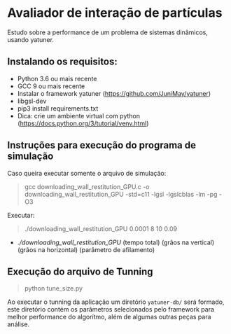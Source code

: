 # Avaliador de interação de partículas
Estudo sobre a performance de um problema de sistemas dinâmicos, usando yatuner.

## Instalando os requisitos:
* Python 3.6 ou mais recente
* GCC 9 ou mais recente
* Instalar o framework yatuner (https://github.com/JuniMay/yatuner)
* libgsl-dev
* pip3 install requirements.txt 
* Dica: crie um ambiente virtual com python (https://docs.python.org/3/tutorial/venv.html)

## Instruções para execução do programa de simulação

Caso queira executar somente o arquivo de simulação:
> gcc downloading_wall_restitution_GPU.c -o downloading_wall_restitution_GPU -std=c11 -lgsl -lgslcblas -lm -pg -O3

Executar:

> ./downloading_wall_restitution_GPU 0.0001 8 10 0.09
 


* *./downloading_wall_restitution_GPU* (tempo total) (grãos na vertical) (grãos na horizontal) (parâmetro de afilamento)

## Execução do arquivo de Tunning

> python tune_size.py
 
Ao executar o tunning da aplicação um diretório `yatuner-db/` será formado, este diretório contém os parâmetros selecionados pelo framework para melhor performance do algorítmo, além de algumas outras peças para análise.
